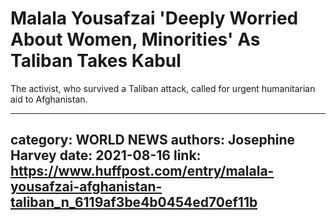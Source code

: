 # Malala Yousafzai 'Deeply Worried About Women, Minorities' As Taliban Takes Kabul

The activist, who survived a Taliban attack, called for urgent humanitarian aid to Afghanistan.

---
category: WORLD NEWS
authors: Josephine Harvey
date: 2021-08-16
link: https://www.huffpost.com/entry/malala-yousafzai-afghanistan-taliban_n_6119af3be4b0454ed70ef11b
---
